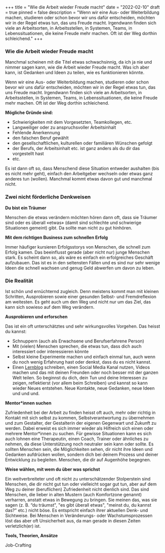 +++
title = "Wie die Arbeit wieder Freude macht"
date = "2022-02-10"
draft = true
pinned = false
description = "Wenn wir eine Aus- oder Weiterbildung machen, studieren oder schon bevor wir uns dafür entscheiden, möchten wir in der Regel etwas tun, das uns Freude macht. Irgendwann finden sich viele an Arbeitsorten, in Arbeitsstellen, in Systemen, Teams, in Lebenssituationen, die keine Freude mehr machen. Oft ist der Weg dorthin schleichend."
+++
### Wie die Arbeit wieder Freude macht

Manchmal scheinen mit die Titel etwas schwachsinnig, da ich ja nie und nimmer sagen kann, wie die Arbeit wieder Freude macht. Was ich aber kann, ist Gedanken und Ideen zu teilen, wie es funktionieren könnte. 

Wenn wir eine Aus- oder Weiterbildung machen, studieren oder schon bevor wir uns dafür entscheiden, möchten wir in der Regel etwas tun, das uns Freude macht. Irgendwann finden sich viele an Arbeitsorten, in Arbeitsstellen, in Systemen, Teams, in Lebenssituationen, die keine Freude mehr machen. Oft ist der Weg dorthin schleichend. 

**Mögliche Gründe sind:**

* Schwierigkeiten mit dem Vorgesetzten, Teamkollegen, etc.
* Langweiliger oder zu anspruchsvoller Arbeitsinhalt
* Fehlende Anerkennung
* den falschen Beruf gewählt
* den gesellschaftlichen, kulturellen oder familiären Wünschen gefolgt
* der Berufs, der Arbeitsinhalt etc. ist ganz anders als du dir das vorgestellt hast
* etc.

Es ist dann oft so, dass Menschend diese Situation entweder aushalten (bis es nicht mehr geht), einfach den Arbeitgeber wechseln oder etwas ganz anderes tun (wollen). Manchmal kommt etwas davon gut und manchmal nicht. 

### Zwei nicht förderliche Denkweisen

**Du bist ein Träumer**

Menschen die etwas verändern möchten hören dann oft, dass sie Träumer sind oder es überall «etwas» (damit sind schlechte und schwierige Situationen gemeint) gibt. Da sollte man nicht zu gut hinhören.

**Mit dem richtigen Business zum schnellen Erfolg**

Immer häufiger kursieren Erfolgsstorys von Menschen, die schnell zum Erfolg kamen. Das beeinflusst gerade (aber nicht nur) junge Menschen stark. Es scheint dann so, als wäre es einfach ein erfolgreiches Geschäft aufzubauen. Das ist es in den seltensten Fällen und es sind nur sehr wenige Ideen die schnell wachsen und genug Geld abwerfen um davon zu leben. 

### Die Realität

Ist schön und ernüchternd zugleich. Denn meistens kommt man mit kleinen Schritten, Ausprobieren sowie einer gesunden Selbst- und Fremdreflexion am weitesten. Es geht auch um den Weg und nicht nur um das Ziel, das kann sich sowieso auf dem Weg verändern. 

**Ausprobieren und erforschen**

Das ist ein oft unterschätztes und sehr wirkungsvolles Vorgehen. Das heisst du kannst:

* Schnuppern (auch als Erwachsene und Berufserfahrene Person)
* Mit (vielen) Menschen sprechen, die etwas tun, dass dich auch interessiert oder interessieren könnte
* Selbst kleine Experimente machen und einfach einmal tun, auch wenn du noch wenig Erfahrung hast oder denkst, dass du es nicht kannst.
* Einen [Lernblog](https://www.lernblog.org) schreiben, einen Social Media Kanal nutzen, Videos machen und das mit deinen Freunden oder noch besser mit der ganzen Welt teilen. So beginnst du dich, dein Tun und deine Interessen zu zeigen, reflektierst (vor allem beim Schreiben) und kannst so kann wieder Neues entstehen. Neue Kontakte, neue Gedanken, neue Ideen und und und.

**Mentor*innen suchen**

Zufriedenheit bei der Arbeit zu finden heisst oft auch, mehr oder richtig in Kontakt mit sich selbst zu kommen, Selbstverantwortung zu übernehmen und zum Gestalter, der Gestalterin der eigenen Gegenwart und Zukunft zu werden. Dabei erweist es sich immer wieder als Hilfreich sich einen oder mehrere Mentor*innen zu suchen. Für gewisse Situationen kann es sich auch lohnen eine Therapeutin, einen Coach, Trainer oder ähnliches zu nehmen, da diese Unterstützung noch neutraler sein kann oder sollte. Es sollten Menschen sein, die Möglichkeiten sehen, dir nicht ihre Ideen und Gedanken aufdrücken wollen, sondern dich bei deinem Prozess und deiner Entwicklung zu begleiten. Menschen, die dir auf Augenhöhe begegnen. 

**Weise wählen, mit wem du über was sprichst**

Ein weitverbreiteter und oft nicht zu unterschätzender Stolperstein sind Menschen, die dir nicht gut tun oder vielleicht sogar gut tun, aber auf dem Weg zu deiner (beruflichen) Zufriedenheit nicht dienlich sind. Das sind Menschen, die lieber in alten Mustern (auch Komfortzone genannt) verharren, anstatt etwas in Bewegung zu bringen. Sie meinen das, was sie sagen (z. B. “du träumst", "es gibt überall etwas", "meinst du, du kannst das?" etc.) nicht böse. Es entspricht einfach ihrer aktuellen Denk- und Sichtweise. Bei Menschen in Veränderungs- oder Wachstumsprozessen löst das aber oft Unsicherheit aus, da man gerade in diesen Zeiten verletzlich(er) ist. 

**Tools, Theorien, Ansätze**

Job-Crafting